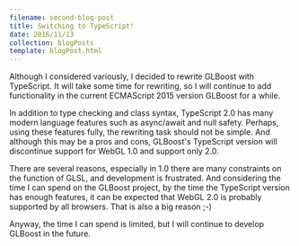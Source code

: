 ```yaml
---
filename: second-blog-post
title: Switching to TypeScript!
date: 2016/11/13
collection: blogPosts
template: blogPost.html
---
```


Although I considered variously, I decided to rewrite GLBoost with TypeScript.
It will take some time for rewriting, so I will continue to add functionality in the current ECMAScript 2015 version GLBoost for a while.

In addition to type checking and class syntax, TypeScript 2.0 has many modern language features such as async/await and null safety.
Perhaps, using these features fully, the rewriting task should not be simple.
And although this may be a pros and cons, GLBoost's TypeScript version will discontinue support for WebGL 1.0 and support only 2.0.

There are several reasons, especially in 1.0 there are many constraints on the function of GLSL, and development is frustrated. And considering the time I can spend on the GLBoost project, by the time the TypeScript version has enough features, it can be expected that WebGL 2.0 is probably supported by all browsers. That is also a big reason ;-)

Anyway, the time I can spend is limited, but I will continue to develop GLBoost in the future.